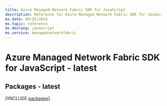 ```yaml
---
title: Azure Managed Network Fabric SDK for JavaScript
description: Reference for Azure Managed Network Fabric SDK for JavaScript
ms.date: 09/26/2024
ms.topic: reference
ms.devlang: javascript
ms.service: managednetworkfabric
---
```

# Azure Managed Network Fabric SDK for JavaScript - latest
## Packages - latest
[!INCLUDE [packages](managed-network-fabric-index.md)]